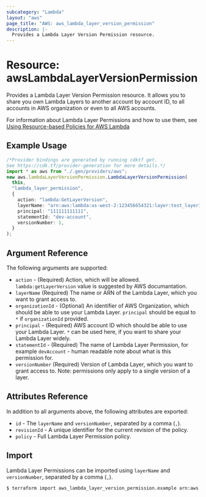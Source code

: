 ```yaml
---
subcategory: "Lambda"
layout: "aws"
page_title: "AWS: aws_lambda_layer_version_permission"
description: |-
  Provides a Lambda Layer Version Permission resource.
---
```


# Resource: awsLambdaLayerVersionPermission

Provides a Lambda Layer Version Permission resource. It allows you to share you own Lambda Layers to another account by account ID, to all accounts in AWS organization or even to all AWS accounts.

For information about Lambda Layer Permissions and how to use them, see [Using Resource-based Policies for AWS Lambda][1]

## Example Usage

```typescript
/*Provider bindings are generated by running cdktf get.
See https://cdk.tf/provider-generation for more details.*/
import * as aws from "./.gen/providers/aws";
new aws.lambdaLayerVersionPermission.LambdaLayerVersionPermission(
  this,
  "lambda_layer_permission",
  {
    action: "lambda:GetLayerVersion",
    layerName: "arn:aws:lambda:us-west-2:123456654321:layer:test_layer1",
    principal: "111111111111",
    statementId: "dev-account",
    versionNumber: 1,
  }
);

```

## Argument Reference

The following arguments are supported:

* `action` - (Required) Action, which will be allowed. `lambda:getLayerVersion` value is suggested by AWS documantation.
* `layerName` (Required) The name or ARN of the Lambda Layer, which you want to grant access to.
* `organizationId` - (Optional) An identifier of AWS Organization, which should be able to use your Lambda Layer. `principal` should be equal to `*` if `organizationId` provided.
* `principal` - (Required) AWS account ID which should be able to use your Lambda Layer. `*` can be used here, if you want to share your Lambda Layer widely.
* `statementId` - (Required) The name of Lambda Layer Permission, for example `devAccount` - human readable note about what is this permission for.
* `versionNumber` (Required) Version of Lambda Layer, which you want to grant access to. Note: permissions only apply to a single version of a layer.

## Attributes Reference

In addition to all arguments above, the following attributes are exported:

* `id` - The `layerName` and `versionNumber`, separated by a comma (`,`).
* `revisionId` - A unique identifier for the current revision of the policy.
* `policy` - Full Lambda Layer Permission policy.

## Import

Lambda Layer Permissions can be imported using `layerName` and `versionNumber`, separated by a comma (`,`).

```sh
$ terraform import aws_lambda_layer_version_permission.example arn:aws:lambda:us-west-2:123456654321:layer:test_layer1,1
```

[1]: https://docs.aws.amazon.com/lambda/latest/dg/access-control-resource-based.html#permissions-resource-xaccountlayer
